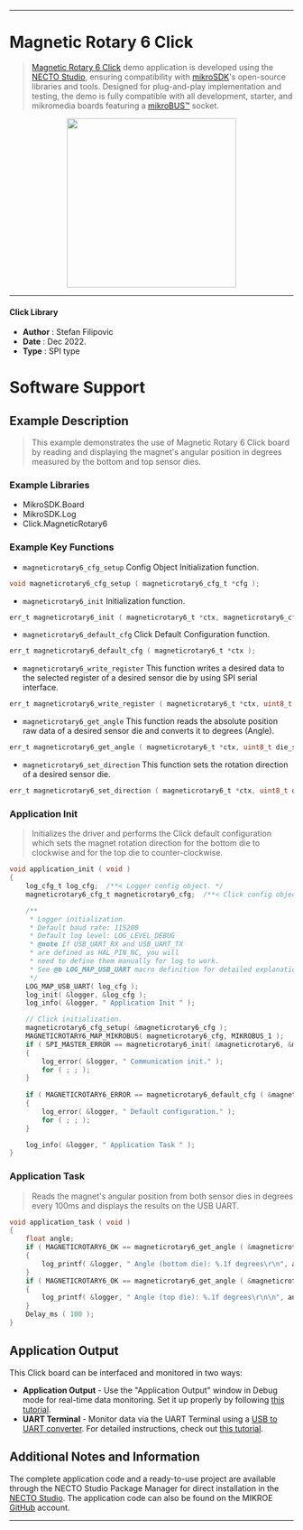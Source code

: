 
---
# Magnetic Rotary 6 Click

> [Magnetic Rotary 6 Click](https://www.mikroe.com/?pid_product=MIKROE-5585) demo application is developed using
the [NECTO Studio](https://www.mikroe.com/necto), ensuring compatibility with [mikroSDK](https://www.mikroe.com/mikrosdk)'s
open-source libraries and tools. Designed for plug-and-play implementation and testing, the demo is fully compatible with
all development, starter, and mikromedia boards featuring a [mikroBUS&trade;](https://www.mikroe.com/mikrobus) socket.

<p align="center">
  <img src="https://www.mikroe.com/?pid_product=MIKROE-5585&image=1" height=300px>
</p>

---

#### Click Library

- **Author**        : Stefan Filipovic
- **Date**          : Dec 2022.
- **Type**          : SPI type

# Software Support

## Example Description

> This example demonstrates the use of Magnetic Rotary 6 Click board by reading and displaying the magnet's angular position in degrees measured by the bottom and top sensor dies.

### Example Libraries

- MikroSDK.Board
- MikroSDK.Log
- Click.MagneticRotary6

### Example Key Functions

- `magneticrotary6_cfg_setup` Config Object Initialization function.
```c
void magneticrotary6_cfg_setup ( magneticrotary6_cfg_t *cfg );
```

- `magneticrotary6_init` Initialization function.
```c
err_t magneticrotary6_init ( magneticrotary6_t *ctx, magneticrotary6_cfg_t *cfg );
```

- `magneticrotary6_default_cfg` Click Default Configuration function.
```c
err_t magneticrotary6_default_cfg ( magneticrotary6_t *ctx );
```

- `magneticrotary6_write_register` This function writes a desired data to the selected register of a desired sensor die by using SPI serial interface.
```c
err_t magneticrotary6_write_register ( magneticrotary6_t *ctx, uint8_t die_sel, uint16_t reg, uint16_t data_in );
```

- `magneticrotary6_get_angle` This function reads the absolute position raw data of a desired sensor die and converts it to degrees (Angle).
```c
err_t magneticrotary6_get_angle ( magneticrotary6_t *ctx, uint8_t die_sel, float *angle );
```

- `magneticrotary6_set_direction` This function sets the rotation direction of a desired sensor die.
```c
err_t magneticrotary6_set_direction ( magneticrotary6_t *ctx, uint8_t die_sel, uint8_t dir );
```

### Application Init

> Initializes the driver and performs the Click default configuration which sets the magnet rotation direction for the bottom die to clockwise and for the top die to counter-clockwise.

```c
void application_init ( void )
{
    log_cfg_t log_cfg;  /**< Logger config object. */
    magneticrotary6_cfg_t magneticrotary6_cfg;  /**< Click config object. */

    /** 
     * Logger initialization.
     * Default baud rate: 115200
     * Default log level: LOG_LEVEL_DEBUG
     * @note If USB_UART_RX and USB_UART_TX 
     * are defined as HAL_PIN_NC, you will 
     * need to define them manually for log to work. 
     * See @b LOG_MAP_USB_UART macro definition for detailed explanation.
     */
    LOG_MAP_USB_UART( log_cfg );
    log_init( &logger, &log_cfg );
    log_info( &logger, " Application Init " );

    // Click initialization.
    magneticrotary6_cfg_setup( &magneticrotary6_cfg );
    MAGNETICROTARY6_MAP_MIKROBUS( magneticrotary6_cfg, MIKROBUS_1 );
    if ( SPI_MASTER_ERROR == magneticrotary6_init( &magneticrotary6, &magneticrotary6_cfg ) )
    {
        log_error( &logger, " Communication init." );
        for ( ; ; );
    }
    
    if ( MAGNETICROTARY6_ERROR == magneticrotary6_default_cfg ( &magneticrotary6 ) )
    {
        log_error( &logger, " Default configuration." );
        for ( ; ; );
    }

    log_info( &logger, " Application Task " );
}
```

### Application Task

> Reads the magnet's angular position from both sensor dies in degrees every 100ms and displays the results on the USB UART.

```c
void application_task ( void )
{
    float angle;
    if ( MAGNETICROTARY6_OK == magneticrotary6_get_angle ( &magneticrotary6, MAGNETICROTARY6_DIE_BOTTOM, &angle ) )
    {
        log_printf( &logger, " Angle (bottom die): %.1f degrees\r\n", angle );
    }
    if ( MAGNETICROTARY6_OK == magneticrotary6_get_angle ( &magneticrotary6, MAGNETICROTARY6_DIE_TOP, &angle ) )
    {
        log_printf( &logger, " Angle (top die): %.1f degrees\r\n\n", angle );
    }
    Delay_ms ( 100 );
}
```

## Application Output

This Click board can be interfaced and monitored in two ways:
- **Application Output** - Use the "Application Output" window in Debug mode for real-time data monitoring.
Set it up properly by following [this tutorial](https://www.youtube.com/watch?v=ta5yyk1Woy4).
- **UART Terminal** - Monitor data via the UART Terminal using
a [USB to UART converter](https://www.mikroe.com/click/interface/usb?interface*=uart,uart). For detailed instructions,
check out [this tutorial](https://help.mikroe.com/necto/v2/Getting%20Started/Tools/UARTTerminalTool).

## Additional Notes and Information

The complete application code and a ready-to-use project are available through the NECTO Studio Package Manager for 
direct installation in the [NECTO Studio](https://www.mikroe.com/necto). The application code can also be found on
the MIKROE [GitHub](https://github.com/MikroElektronika/mikrosdk_click_v2) account.

---
